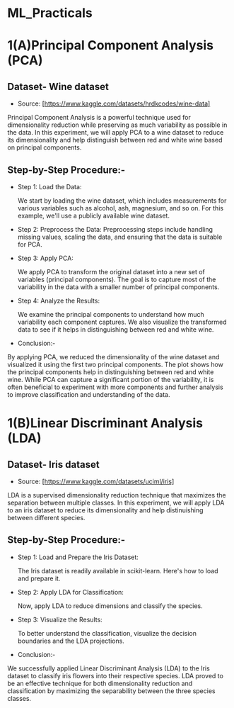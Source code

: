 # ML_Practicals

# 1(A)Principal Component Analysis (PCA) 

## Dataset- Wine dataset 
- Source: [https://www.kaggle.com/datasets/hrdkcodes/wine-data]

Principal Component Analysis is a powerful technique used for dimensionality reduction while preserving as much variability as possible in the data. In this experiment, we will apply PCA to a wine dataset to reduce its dimensionality and help distinguish between red and white wine based on principal components.

## Step-by-Step Procedure:-

- Step 1: Load the Data:
  
  We start by loading the wine dataset, which includes measurements for various variables such as alcohol, ash, magnesium, and so on. For this example, we'll use a publicly available wine dataset.
                      
- Step 2: Preprocess the Data:
                      Preprocessing steps include handling missing values, scaling the data, and ensuring that the data is suitable for PCA.
                      
- Step 3: Apply PCA:
  
  We apply PCA to transform the original dataset into a new set of variables (principal components). The goal is to capture most of the variability in the data with a smaller number of principal components.

- Step 4: Analyze the Results:
  
   We examine the principal components to understand how much variability each component captures. We also visualize the transformed data to see if it helps in distinguishing between red and white wine.


- Conclusion:-

By applying PCA, we reduced the dimensionality of the wine dataset and visualized it using the first two principal components. The plot shows how the principal components help in distinguishing between red and white wine. While PCA can capture a significant portion of the variability, it is often beneficial to experiment with more components and further analysis to improve classification and understanding of the data.


# 1(B)Linear Discriminant Analysis (LDA)

## Dataset- Iris dataset
- Source: [https://www.kaggle.com/datasets/uciml/iris]

LDA is a supervised dimensionality reduction technique that maximizes the separation between multiple classes. In this experiment, we will apply LDA to an iris dataset to reduce its dimensionality and help distinuishing between different species.

## Step-by-Step Procedure:- 
- Step 1: Load and Prepare the Iris Dataset:
  
  The Iris dataset is readily available in scikit-learn. Here's how to load and prepare it.

- Step 2: Apply LDA for Classification:
                    
  Now, apply LDA to reduce dimensions and classify the species.

- Step 3: Visualize the Results:

  To better understand the classification, visualize the decision boundaries and the LDA projections.

- Conclusion:- 

We successfully applied Linear Discriminant Analysis (LDA) to the Iris dataset to classify iris flowers into their respective species. LDA proved to be an effective technique for both dimensionality reduction and classification by maximizing the separability between the three species classes.
